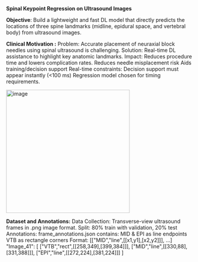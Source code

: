 **Spinal Keypoint Regression on Ultrasound Images**


**Objective**: Build a lightweight and fast DL model that directly predicts the locations of three spine landmarks (midline, epidural space, and vertebral body) from ultrasound images.

**Clinical Motivation :**
Problem: Accurate placement of neuraxial block needles using spinal ultrasound is challenging.
Solution: Real-time DL assistance to highlight key anatomic landmarks.
Impact: 
    Reduces procedure time and lowers complication rates.
    Reduces needle misplacement risk
    Aids training/decision support
Real-time constraints:
    Decision support must appear instantly (<100 ms)
    Regression model chosen for timing requirements.

<img width="334" alt="image" src="https://github.com/user-attachments/assets/645271ad-be81-4a17-9c4a-0be5ca8a8403" />




**Dataset and Annotations:**
Data Collection: Transverse-view ultrasound frames in .png image format.
Split: 80% train with validation, 20% test
Annotations: frame_annotations.json contains:
MID & EPI as line endpoints
VTB as rectangle corners
Format: [["MID","line",[[x1,y1],[x2,y2]]], …]
"Image_41": [
  ["VTB","rect",[[258,349],[399,384]]],
  ["MID","line",[[330,88],[331,388]]],
  ["EPI","line",[[272,224],[381,224]]]
]
